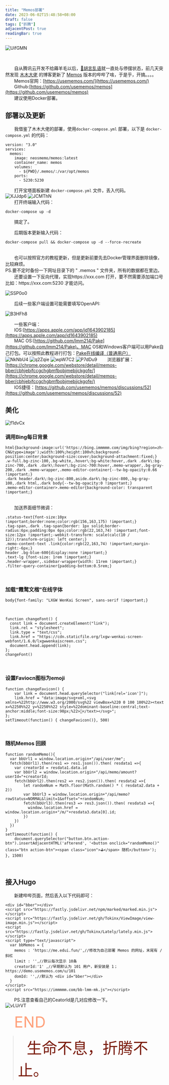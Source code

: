 ```yaml
---
title: "Memos部署"
date: 2023-06-02T15:48:58+08:00
draft: false
tags: ["折腾"]
adjacentPost: true
readingBar: true
---
```


![UifGMN](https://cdn.jsdelivr.net/gh/tosspi/mumu@main/uPic/UifGMN.jpg)

<br>

&emsp;&emsp;自从腾讯云开发不给薅羊毛以后，[🦖胡言乱语](https://imum.me/talk/)就一直处与停摆状态，前几天突然发现 [木木大佬](https://immmmm.com/) 的博客更新了 [Memos](https://usememos.com/) 版本的哔哔了啥，于是乎，开搞。。。。<br>
&emsp;&emsp;Memos官网：[https://usememos.com/](https://usememos.com/)<br>
&emsp;&emsp;Github:[https://github.com/usememos/memos](https://github.com/usememos/memos)<br>
&emsp;&emsp;建议使用Docker部署。<br>
## 部署以及更新
&emsp;&emsp;我借鉴了木木大佬的部署，使用` docker-compose.yml ` 部署，以下是 ` docker-compose.yml ` 的代码：<br>

```
version: "3.0"
services:
  memos:
    image: neosmemo/memos:latest
    container_name: memos
    volumes:
      - ${PWD}/.memos/:/var/opt/memos
    ports:
      - 5230:5230

```
&emsp;&emsp;打开宝塔面板新建 ` docker-compose.yml ` 文件，丢入代码。<br>
![XJJdp6](https://cdn.jsdelivr.net/gh/tosspi/mumu@main/uPic/XJJdp6.png)
![JCMThN](https://cdn.jsdelivr.net/gh/tosspi/mumu@main/uPic/JCMThN.png)
<br>
&emsp;&emsp;打开终端输入代码：<br>
```
docker-compose up -d
```
&emsp;&emsp;搞定了。<br>

&emsp;&emsp;后期版本更新输入代码：<br>

```
docker-compose pull && docker-compose up -d --force-recreate
```
<br>
&emsp;&emsp;也可以按照官方的教程更新，但是更新前要先去Docker管理界面删除镜像，比较麻烦。<br>
PS.要不定时备份一下网址目录下的 " .memos " 文件夹，所有的数据都在里边。
<br>
&emsp;&emsp;还要设置一下反向代理，实现https://xxx.com 打开，要不然需要添加端口号比如：https://xxx.com:5230 才能访问。<br>

![SSP0o0](https://cdn.jsdelivr.net/gh/tosspi/mumu@main/uPic/SSP0o0.png)

&emsp;&emsp;后续一些客户端设置可能需要填写OpenAPI:<br>

![B3HFh8](https://cdn.jsdelivr.net/gh/tosspi/mumu@main/uPic/B3HFh8.png)

&emsp;&emsp;一些客户端：<br>
&emsp;&emsp;IOS:[https://apps.apple.com/app/id1643902185](https://apps.apple.com/app/id1643902185)<br>
&emsp;&emsp;MAC OS:[https://github.com/lmm214/Pake](https://github.com/lmm214/Pake)。MAC OS和Windows客户端可以用Pake自己打包。可以按照此教程进行打包：[Pake在线编译（普通用户）](https://github.com/tw93/Pake/wiki/Online-Compilation-(used-by-ordinary-users))<br>
![NkNbU4](https://cdn.jsdelivr.net/gh/tosspi/mumu@main/uPic/NkNbU4.jpg)
![q2Zqie](https://cdn.jsdelivr.net/gh/tosspi/mumu@main/uPic/q2Zqie.jpg)
![wpW7C2](https://cdn.jsdelivr.net/gh/tosspi/mumu@main/uPic/wpW7C2.jpg)
![P7dDu9](https://cdn.jsdelivr.net/gh/tosspi/mumu@main/uPic/P7dDu9.jpg)
&emsp;&emsp;浏览器扩展：[https://chrome.google.com/webstore/detail/memos-bber/cbhjebjfccgchgbmfbobjmebjjckgofe/](https://chrome.google.com/webstore/detail/memos-bber/cbhjebjfccgchgbmfbobjmebjjckgofe/)<br>
&emsp;&emsp;IOS捷径：[https://github.com/usememos/memos/discussions/52](https://github.com/usememos/memos/discussions/52)<br>

## 美化
![f1dvCx](https://cdn.jsdelivr.net/gh/tosspi/mumu@main/uPic/f1dvCx.png)

### 调用Bing每日背景

```
html{background-image:url('https://bing.immmmm.com/img/bing?region=zh-CN&type=image');width:100%;height:100vh;background-position:center;background-size:cover;background-attachment:fixed;}
.w-full.bg-zinc-100,.bg-white,.hover\:bg-white:hover,.dark .dark\:bg-zinc-700,.dark .dark\:hover\:bg-zinc-700:hover,.memo-wrapper,.bg-gray-200,.dark .memo-wrapper,.memo-editor-container{--tw-bg-opacity:0.66 !important;}
.dark header.dark\:bg-zinc-800,aside.dark\:bg-zinc-800,.bg-gray-100,.dark html,.dark body{--tw-bg-opacity:0 !important;}
.memo-editor-container>.memo-editor{background-color: transparent !important;}
```
<br>
&emsp;&emsp;加送界面细节微调：<br>

```
.status-text{font-size:10px !important;border:none;color:rgb(156,163,175) !important;}
.tag-span,.dark .tag-span{border: 1px solid;border-radius:6px;padding:0px 6px;color:rgb(22,163,74) !important;font-size:12px !important;-webkit-transform: scale(calc(10 / 12));transform-origin: left center;}
.memo-content-text .link{color:rgb(22,163,74) !important;margin-right:-6px;}
header .bg-blue-600{display:none !important;}
.text-lg {font-size: 1rem !important;}
.header-wrapper,.sidebar-wrapper{width: 11rem !important;}
.filter-query-container{padding-bottom:0.5rem;}
```
<br>

### 加载“霞鹜文楷”在线字体

```
body{font-family: "LXGW WenKai Screen", sans-serif !important;}
```
<br>

```
function changeFont() { 
  const link = document.createElement("link");
  link.rel = "stylesheet";
  link.type = "text/css";
  link.href = "https://cdn.staticfile.org/lxgw-wenkai-screen-webfont/1.6.0/lxgwwenkaiscreen.css";
  document.head.append(link);
};
changeFont()
```
<br>

### 设置Faviocn图标为emoji

```
function changeFavicon() { 
    var link = document.head.querySelector("link[rel='icon']");
    link.href = "data:image/svg+xml,<svg xmlns=%22http://www.w3.org/2000/svg%22 viewBox=%220 0 100 100%22><text x=%2250%%22 y=%2250%%22 style=%22dominant-baseline:central;text-anchor:middle;font-size:90px;%22>🦖</text></svg>";
};
setTimeout(function() { changeFavicon()}, 500)

```
<br>

### 随机Memos 回顾

```
function randomMemo(){
  var bbUrl1 = window.location.origin+"/api/user/me";
  fetch(bbUrl1).then(res1 => res1.json()).then( resdata1 =>{
    var creatorId = resdata1.data.id
    var bbUrl2 = window.location.origin+"/api/memo/amount?userId="+creatorId;
    fetch(bbUrl2).then(res2 => res2.json()).then( resdata2 =>{
        let randomNum = Math.floor(Math.random() * ( resdata2.data + 2))
        var bbUrl3 = window.location.origin+"/api/memo?rowStatus=NORMAL&limit=1&offset="+randomNum;
        fetch(bbUrl3).then(res3 => res3.json()).then( resdata3 =>{
          window.location.href =  window.location.origin+"/m/"+resdata3.data[0].id;
        })
    })
  })
}
setTimeout(function() { 
    document.querySelector("button.btn.action-btn").insertAdjacentHTML('afterend', '<button onclick="randomMemo()" class="btn action-btn"><span class="icon">⛳️</span> 随机</button>');
}, 1500)

```
<br>

## 接入Hugo

&emsp;&emsp;新建哔哔页面，然后丢入以下代码即可：

```
<div id="bber"></div>
<script src="https://fastly.jsdelivr.net/npm/marked/marked.min.js"></script>
<script src="https://fastly.jsdelivr.net/gh/Tokinx/ViewImage/view-image.min.js"></script>
<script src="https://fastly.jsdelivr.net/gh/Tokinx/Lately/lately.min.js"></script>
<script type="text/javascript">
  var bbMemos = {
    memos : 'https://me.edui.fun/',//修改为自己部署 Memos 的网址，末尾有 / 斜杠
    limit : '',//默认每次显示 10条
    creatorId:'1' ,//早期默认为 101 用户，新安装是 1； https://demo.usememos.com/u/101
    domId: '',//默认为 <div id="bber"></div>
  }
</script>
<script src="https://immmmm.com/bb-lmm-mk.js"></script>

```

&emsp;&emsp;PS.注意查看自己的CeatorId是几对应修改一下。<br>
![vLUrVT](https://cdn.jsdelivr.net/gh/tosspi/mumu@main/uPic/vLUrVT.png)


&emsp;&emsp;<font size=10 color=#ffa07a>END</font>

>&emsp;&emsp;<font size=9 color=#7a1b0c>生命不息，折腾不止。</font>
